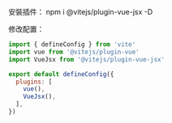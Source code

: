 
安裝插件：
npm i @vitejs/plugin-vue-jsx -D

修改配置：

```js
import { defineConfig } from 'vite'
import vue from '@vitejs/plugin-vue'
import VueJsx from '@vitejs/plugin-vue-jsx'

export default defineConfig({
  plugins: [
    vue(),
    VueJsx(),
  ],
})

```
